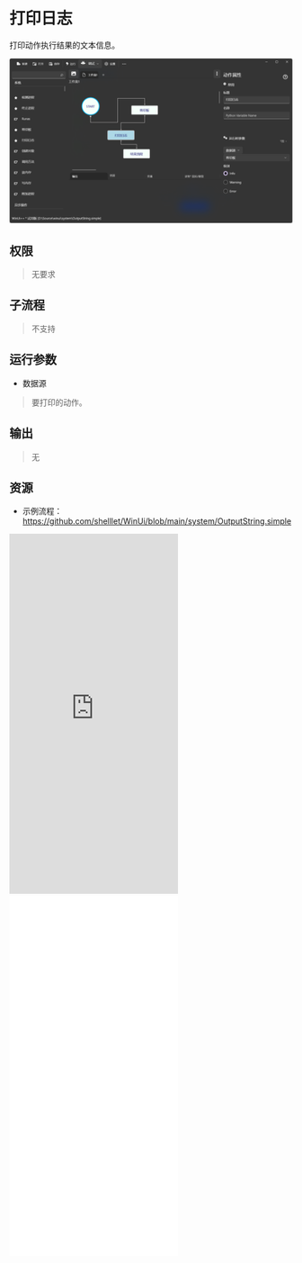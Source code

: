 # 打印日志

打印动作执行结果的文本信息。

![PrintMessage](./images/21.png ':size=90%')

## 权限
> 无要求


## 子流程

> 不支持

## 运行参数

* 数据源
> 要打印的动作。

## 输出

> 无

## 资源

* 示例流程：https://github.com/shelllet/WinUi/blob/main/system/OutputString.simple

<iframe type="text/html" height="640px" src="https://www.youtube.com/embed/NRqNPLLB4OY" frameborder="0"></iframe>

<iframe src="//player.bilibili.com/player.html?bvid=BV12q9TYuE6J&page=1&autoplay=0" height='640px' scrolling="no" frameborder="no" framespacing="0" allowfullscreen="true"></iframe>
